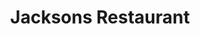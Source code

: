 ---
title: "Jacksons Restaurant"
address: "Jackson's Restaurant, Market Square, Roscommon Town, Co. Roscommon"
tel: "+353 (0)90 663 4140"
county: "Roscommon"
category: "Seafood Restaurants"
type: "Content"
lat: "53.69166564941406"
lng: "-8.216666221618652"
---